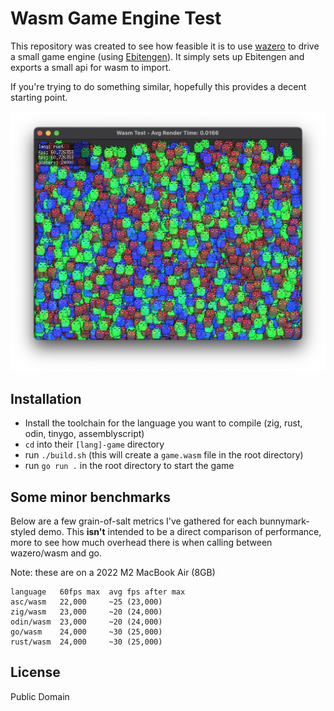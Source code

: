 # Wasm Game Engine Test

This repository was created to see how feasible it is to use [wazero](https://wazero.io/) to drive a small game engine (using [Ebitengen](https://ebitengine.org/)). It simply sets up Ebitengen and exports a small api for wasm to import.

If you're trying to do something similar, hopefully this provides a decent starting point.

![](screenshot.png)

## Installation

- Install the toolchain for the language you want to compile (zig, rust, odin, tinygo, assemblyscript)
- `cd` into their `[lang]-game` directory
- run `./build.sh` (this will create a `game.wasm` file in the root directory)
- run `go run .` in the root directory to start the game

## Some minor benchmarks

Below are a few grain-of-salt metrics I've gathered for each bunnymark-styled demo. This **isn't** intended to be a direct comparison of performance, more to see how much overhead there is when calling between wazero/wasm and go.

Note: these are on a 2022 M2 MacBook Air (8GB)

```
language   60fps max  avg fps after max
asc/wasm   22,000     ~25 (23,000)
zig/wasm   23,000     ~20 (24,000)
odin/wasm  23,000     ~20 (24,000)
go/wasm    24,000     ~30 (25,000)
rust/wasm  24,000     ~30 (25,000)
```

## License

Public Domain
